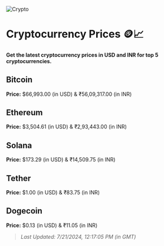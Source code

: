 
![Crypto](https://www.techguide.com.au/wp-content/uploads/2020/11/crypto3.jpeg)

# Cryptocurrency Prices 🪙📈

#### Get the latest cryptocurrency prices in USD and INR for top 5 cryptocurrencies.

## Bitcoin

**Price:** $66,993.00 (in USD) & ₹56,09,317.00 (in INR)

## Ethereum

**Price:** $3,504.61 (in USD) & ₹2,93,443.00 (in INR)

## Solana

**Price:** $173.29 (in USD) & ₹14,509.75 (in INR)

## Tether

**Price:** $1.00 (in USD) & ₹83.75 (in INR)

## Dogecoin

**Price:** $0.13 (in USD) & ₹11.05 (in INR)

> _Last Updated: 7/21/2024, 12:17:05 PM (in GMT)_
